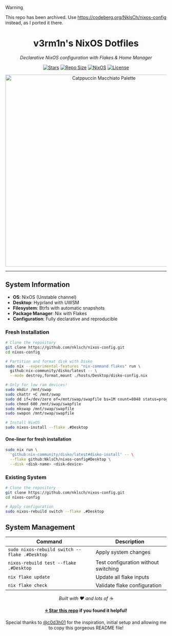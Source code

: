 > [!WARNING]
> This repo has been archived. Use <https://codeberg.org/NklsCh/nixos-config> instead, as I ported it there.

<div align="center">

# v3rm1n's NixOS Dotfiles

_Declarative NixOS configuration with Flakes & Home Manager_

[![Stars](https://img.shields.io/github/stars/nklsch/nixos-config?color=F5BDE6&labelColor=303446&style=for-the-badge&logo=starship&logoColor=F5BDE6)](https://github.com/nklsch/nixos-config/stargazers)
[![Repo Size](https://img.shields.io/github/repo-size/nklsch/nixos-config?color=C6A0F6&labelColor=303446&style=for-the-badge&logo=github&logoColor=C6A0F6)](https://github.com/nklsch/nixos-config/)
[![NixOS](https://img.shields.io/badge/NixOS-Unstable-blue?style=for-the-badge&logo=NixOS&logoColor=white&label=NixOS&labelColor=303446&color=91D7E3)](https://nixos.org)
[![License](https://img.shields.io/static/v1.svg?style=for-the-badge&label=License&message=MIT&colorA=313244&colorB=F5A97F&logo=unlicense&logoColor=F5A97F&)](https://github.com/nklsch/nixos-config/blob/main/LICENSE)

<img src="https://raw.githubusercontent.com/catppuccin/catppuccin/main/assets/palette/macchiato.png" width="600px" alt="Catppuccin Macchiato Palette" />

</div>

---

## System Information

- **OS**: NixOS (Unstable channel)
- **Desktop**: Hyprland with UWSM
- **Filesystem**: Btrfs with automatic snapshots
- **Package Manager**: Nix with Flakes
- **Configuration**: Fully declarative and reproducible

### Fresh Installation

```bash
# Clone the repository
git clone https://github.com/nklsch/nixos-config.git
cd nixos-config

# Partition and format disk with Disko
sudo nix --experimental-features "nix-command flakes" run \
  github:nix-community/disko/latest -- \
  --mode destroy,format,mount ./hosts/Desktop/disko-config.nix

# Only for low ram devices!
sudo mkdir /mnt/swap
sudo chattr +C /mnt/swap
sudo dd if=/dev/zero of=/mnt/swap/swapfile bs=1M count=8048 status=progress
sudo chmod 600 /mnt/swap/swapfile
sudo mkswap /mnt/swap/swapfile
sudo swapon /mnt/swap/swapfile

# Install NixOS
sudo nixos-install --flake .#Desktop
```

#### One-liner for fresh installation

```bash
sudo nix run \
  'github:nix-community/disko/latest#disko-install' -- \
  --flake github:NklsCh/nixos-config#Desktop \
  --disk <disk-name> <disk-device>
```

### Existing System

```bash
# Clone the repository
git clone https://github.com/nklsch/nixos-config.git
cd nixos-config

# Apply configuration
sudo nixos-rebuild switch --flake .#Desktop
```

## System Management

| Command                                       | Description                          |
| --------------------------------------------- | ------------------------------------ |
| `sudo nixos-rebuild switch --flake .#Desktop` | Apply system changes                 |
| `nixos-rebuild test --flake .#Desktop`        | Test configuration without switching |
| `nix flake update`                            | Update all flake inputs              |
| `nix flake check`                             | Validate flake configuration         |

<div align="center">

_Built with ❤️ and lots of ☕_

**[⭐ Star this repo](https://github.com/nklsch/nixos-config) if you found it helpful!**

Special thanks to [@c0d3h01](https://github.com/c0d3h01) for the inspiration, initial setup and allowing me to copy this gorgeous README file!

</div>
